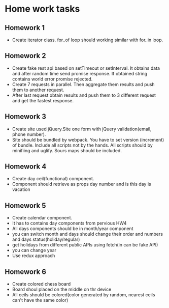 # Home work tasks

## Homework 1

- Create iterator class. for..of loop should working similar with for..in loop.

## Homework 2
- Create fake rest api based on setTimeout or setInterval. It obtains data and after random time send promise response. If obtained string contains world error promise rejected. 
- Create 7 requests in parallel. Then aggregate them results and push them to another request.
- After last request obtain results and push them to 3 different request and get the fastest response.

## Homework 3
- Create site used jQuery.Site one form with jQuery validation(email, phone number).
- Site should be bundled by webpack. You have to set version (increment) of bundle. Include all scripts not by the hands. All scripts should by minifiing and uglify. Sours maps should be included.

## Homework 4
- Create day ceil(functional) component.
- Component should retrieve as props day number and is this day is vacation

## Homework 5
- Create calendar component.
- It has to contains day components from pervious HW4
- All days components should be in month/year component
- you can switch month and days should change their order and numbers and days status(holiday/regular)
- get holidays from different public APIs using fetch(in can be fake API)
- you can change year
- Use redux approach

## Homework 6
- Create colored chess board
- Board shoul placed on the middle on thr device
- All ceils should be colored(color generated by random, nearest ceils can't have the same color)
